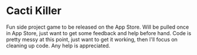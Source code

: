 Cacti Killer
============

Fun side project game to be released on the App Store. Will be pulled once in App Store, just want to get some feedback and help before hand. Code is pretty messy at this point, just want to get it working, then I'll focus on cleaning up code. Any help is appreciated.
